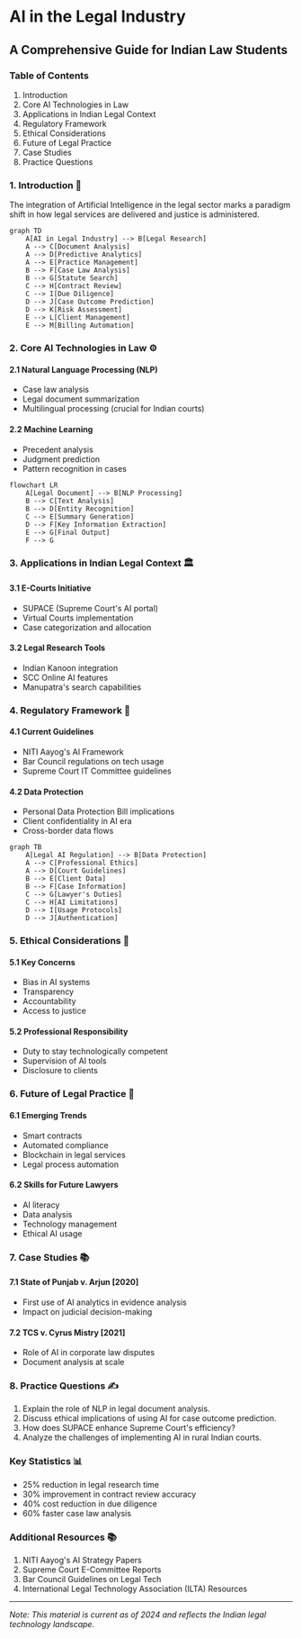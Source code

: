 # AI in the Legal Industry
## A Comprehensive Guide for Indian Law Students

### Table of Contents
1. Introduction
2. Core AI Technologies in Law
3. Applications in Indian Legal Context
4. Regulatory Framework
5. Ethical Considerations
6. Future of Legal Practice
7. Case Studies
8. Practice Questions

### 1. Introduction 🔖

The integration of Artificial Intelligence in the legal sector marks a paradigm shift in how legal services are delivered and justice is administered.

```mermaid
graph TD
    A[AI in Legal Industry] --> B[Legal Research]
    A --> C[Document Analysis]
    A --> D[Predictive Analytics]
    A --> E[Practice Management]
    B --> F[Case Law Analysis]
    B --> G[Statute Search]
    C --> H[Contract Review]
    C --> I[Due Diligence]
    D --> J[Case Outcome Prediction]
    D --> K[Risk Assessment]
    E --> L[Client Management]
    E --> M[Billing Automation]
```

### 2. Core AI Technologies in Law ⚙️

#### 2.1 Natural Language Processing (NLP)
- Case law analysis
- Legal document summarization
- Multilingual processing (crucial for Indian courts)

#### 2.2 Machine Learning
- Precedent analysis
- Judgment prediction
- Pattern recognition in cases

```mermaid
flowchart LR
    A[Legal Document] --> B[NLP Processing]
    B --> C[Text Analysis]
    B --> D[Entity Recognition]
    C --> E[Summary Generation]
    D --> F[Key Information Extraction]
    E --> G[Final Output]
    F --> G
```

### 3. Applications in Indian Legal Context 🏛️

#### 3.1 E-Courts Initiative
- SUPACE (Supreme Court's AI portal)
- Virtual Courts implementation
- Case categorization and allocation

#### 3.2 Legal Research Tools
- Indian Kanoon integration
- SCC Online AI features
- Manupatra's search capabilities

### 4. Regulatory Framework 📜

#### 4.1 Current Guidelines
- NITI Aayog's AI Framework
- Bar Council regulations on tech usage
- Supreme Court IT Committee guidelines

#### 4.2 Data Protection
- Personal Data Protection Bill implications
- Client confidentiality in AI era
- Cross-border data flows

```mermaid
graph TB
    A[Legal AI Regulation] --> B[Data Protection]
    A --> C[Professional Ethics]
    A --> D[Court Guidelines]
    B --> E[Client Data]
    B --> F[Case Information]
    C --> G[Lawyer's Duties]
    C --> H[AI Limitations]
    D --> I[Usage Protocols]
    D --> J[Authentication]
```

### 5. Ethical Considerations 🤔

#### 5.1 Key Concerns
- Bias in AI systems
- Transparency
- Accountability
- Access to justice

#### 5.2 Professional Responsibility
- Duty to stay technologically competent
- Supervision of AI tools
- Disclosure to clients

### 6. Future of Legal Practice 🔮

#### 6.1 Emerging Trends
- Smart contracts
- Automated compliance
- Blockchain in legal services
- Legal process automation

#### 6.2 Skills for Future Lawyers
- AI literacy
- Data analysis
- Technology management
- Ethical AI usage

### 7. Case Studies 📚

#### 7.1 State of Punjab v. Arjun [2020]
- First use of AI analytics in evidence analysis
- Impact on judicial decision-making

#### 7.2 TCS v. Cyrus Mistry [2021]
- Role of AI in corporate law disputes
- Document analysis at scale

### 8. Practice Questions ✍️

1. Explain the role of NLP in legal document analysis.
2. Discuss ethical implications of using AI for case outcome prediction.
3. How does SUPACE enhance Supreme Court's efficiency?
4. Analyze the challenges of implementing AI in rural Indian courts.

### Key Statistics 📊

- 25% reduction in legal research time
- 30% improvement in contract review accuracy
- 40% cost reduction in due diligence
- 60% faster case law analysis

### Additional Resources 📚

1. NITI Aayog's AI Strategy Papers
2. Supreme Court E-Committee Reports
3. Bar Council Guidelines on Legal Tech
4. International Legal Technology Association (ILTA) Resources

---
*Note: This material is current as of 2024 and reflects the Indian legal technology landscape.*
